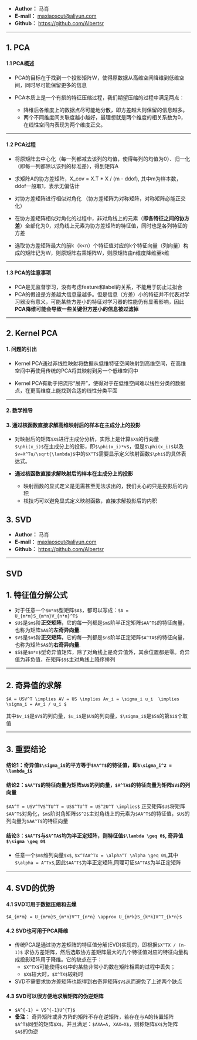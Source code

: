- **Author：** 马肖
- **E-mail：** maxiaoscut@aliyun.com
- **Github：**  https://github.com/Albertsr

---

## 1. PCA

#### 1.1 PCA概述
- PCA的目标在于找到一个投影矩阵W，使得原数据从高维空间降维到低维空间，同时尽可能保留更多的信息

- PCA本质上是一个有损的特征压缩过程，我们期望压缩的过程中满足两点：
  - 降维后各维度上的数据点尽可能地分散，即方差越大则保留的信息越多。
  - 两个不同维度间关联度越小越好，最理想就是两个维度的相关系数为0，在线性空间内表现为两个维度正交。

---

#### 1.2 PCA过程
- 将原矩阵去中心化（每一列都减去该列的均值，使得每列的均值为0）、归一化（即每一列都除以该列的标准差），得到矩阵A
  
- 求矩阵A的协方差矩阵，X_cov = X.T * X / (m - ddof), 其中m为样本数，ddof一般取1，表示无偏估计
  
- 对协方差矩阵进行相似对角化 （协方差矩阵为对称矩阵，对称矩阵必能正交化）
  
- 在协方差矩阵相似对角化的过程中，非对角线上的元素（**即各特征之间的协方差**）全部化为0，对角线上元素为协方差矩阵的特征值，同时也是各列特征的方差
  
- 选取协方差矩阵最大的前k（k<n）个特征值对应的k个特征向量（列向量）构成的矩阵记为W，则原矩阵右乘矩阵W，则原矩阵由n维度降维至k维

---

#### 1.3 PCA的注意事项

- PCA是无监督学习，没有考虑feature和label的关系，不能用于防止过拟合
- PCA的假设是方差越大信息量越多。但是信息（方差）小的特征并不代表对学习器没有意义，可能某些方差小的特征对学习器的性能仍有显著影响，因此**PCA降维可能会导致一些关键但方差小的信息被过滤掉**

---

## 2. Kernel PCA
#### 1. 问题的引出

- Kernel PCA通过非线性映射将数据从低维特征空间映射到高维空间，在高维空间中再使用传统的PCA将其映射到另一个低维空间中

- Kernel PCA有助于把流形“展开”，使得对于在低维空间难以线性分类的数据点，在更高维度上能找到合适的线性分类平面

---

#### 2. 数学推导


#### 3. 通过核函数直接求解高维映射后的样本在主成分上的投影  

- 对映射后的矩阵`$X$`进行主成分分析，实际上是计算`$X$`的行向量`$\phi(x_i)$`在主成分上的投影，即`$\phi(x_i)*v$`，但是`$\phi(x_i)$`以及 `$v=X^Tu/\sqrt{\lambda}$`中的`$X^T$`需要显示定义映射函数`$\phi$`的具体表达式。
  
- **通过核函数直接求解映射后的样本在主成分上的投影**
  - 映射函数的显式定义是无需甚至无法求出的，我们关心的只是投影后的内积
  - 核技巧可以避免显式定义映射函数，直接求解投影后的内积


## 3. SVD

- **Author：** 马肖
- **E-mail：** maxiaoscut@aliyun.com
- **Github：**  https://github.com/Albertsr

---

## SVD 

## 1. 特征值分解公式

- 对于任意一个`$m*n$`型矩阵`$A$`，都可以写成：`$A = U_{m*m}S_{m*n}V_{n*n}^T$` 
- `$U$`是`$m$`阶**正交矩阵**，它的每一列都是`$m$`阶半正定矩阵`$AA^T$`的特征向量，也称为矩阵`$A$`的**左奇异向量**.
- `$V$`是`$n$`阶**正交矩阵**，它的每一列都是`$n$`阶半正定矩阵`$A^TA$`的特征向量，也称为矩阵`$A$`的**右奇异向量**.
- `$S$`是`$m*n$`型奇异值矩阵，除了对角线上是奇异值外，其余位置都是零。奇异值为非负值，在矩阵`$S$`主对角线上降序排列

---

## 2. 奇异值的求解

`$A = USV^T \implies AV = US \implies Av_i = \sigma_i u_i 
\implies \sigma_i = Av_i / u_i $`

其中`$v_i$`是`$V$`的列向量，`$u_i$`是`$U$`的列向量，`$\sigma_i$`是`$S$`的第`$i$`个取值

---

## 3. 重要结论
#### 结论1：奇异值`$\sigma_i$`的平方等于`$AA^T$`的特征值，即`$\sigma_i^2 = \lambda_i$`

#### 结论2：`$AA^T$`的特征向量为矩阵`$U$`的列向量，`$A^TA$`的特征向量为矩阵`$V$`的列向量
`$AA^T = USV^TVS^TU^T = USS^TU^T = US^2U^T \implies$`
正交矩阵`$U$`将矩阵`$AA^T$`对角化，`$m$`阶对角矩阵`$S^2$`主对角线上的元素为`$AA^T$`的特征值，`$U$`的列向量为`$AA^T$`的特征向量

#### 结论3：`$AA^T$`与`$A^TA$`均为半正定矩阵，则特征值`$\lambda \geq 0$`, 奇异值`$\sigma \geq 0$`

- 任意一个`$m$`维列向量`$x$`, `$x^TAA^Tx = \alpha^T \alpha \geq 0$`,其中`$\alpha = A^Tx$`,因此`$AA^T$`为半正定矩阵,同理可证`$A^TA$`为半正定矩阵

---

## 4. SVD的优势

#### 4.1 SVD可用于数据压缩和去燥
`$A_{m*m} = U_{m*m}S_{m*n}V^T_{n*n} \approx U_{m*k}S_{k*k}V^T_{k*n}$`

#### 4.2 SVD也可用于PCA降维
- 传统PCA是通过协方差矩阵的特征值分解(EVD)实现的，即根据`$X^TX / (n-1)$` 求协方差矩阵，然后选取协方差矩阵最大的几个特征值对应的特征向量构成投影矩阵用于降维。它的缺点在于：
  - `$X^TX$`可能使得`$X$`中的某些非常小的数在矩阵相乘的过程中丢失；
  - `$X$`较大时，`$X^TX$`较耗时
- SVD不需要求协方差矩阵也能得到右奇异矩阵`$V$`从而避免了上述两个缺点 
#### 4.3 SVD可以很方便地求解矩阵的伪逆矩阵

- `$A^{-1} = VS^{-1}U^{T}$`
- **备注：** 奇异矩阵或非方阵的矩阵不存在逆矩阵，若存在与A的转置矩阵`$A^T$`同型的矩阵`$X$`，并且满足：`$AXA=A, XAX=X$`，则称矩阵`$X$`为矩阵`$A$`的伪逆
